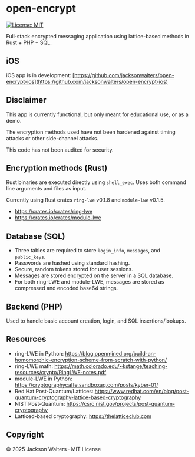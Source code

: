 # open-encrypt

[![License: MIT](https://img.shields.io/badge/License-MIT-brightgreen.svg)](https://opensource.org/licenses/MIT)

Full-stack encrypted messaging application using lattice-based methods in Rust + PHP + SQL.

## iOS

iOS app is in development: [https://github.com/jacksonwalters/open-encrypt-ios](https://github.com/jacksonwalters/open-encrypt-ios)

## Disclaimer

This app is currently functional, but only meant for educational use, or as a demo.

The encryption methods used have not been hardened against timing attacks or other side-channel attacks. 

This code has not been audited for security.

## Encryption methods (Rust)

Rust binaries are executed directly using `shell_exec`. Uses both command line arguments and files as input.

Currently using Rust crates `ring-lwe` v0.1.8 and `module-lwe` v0.1.5. 

- https://crates.io/crates/ring-lwe
- https://crates.io/crates/module-lwe

## Database (SQL)

- Three tables are required to store `login_info`, `messages`, and `public_keys`.
- Passwords are hashed using standard hashing. 
- Secure, random tokens stored for user sessions.
- Messages are stored encrypted on the server in a SQL database.
- For both ring-LWE and module-LWE, messages are stored as compressed and encoded base64 strings.

## Backend (PHP)

Used to handle basic account creation, login, and SQL insertions/lookups. 

## Resources

- ring-LWE in Python: https://blog.openmined.org/build-an-homomorphic-encryption-scheme-from-scratch-with-python/
- ring-LWE math: https://math.colorado.edu/~kstange/teaching-resources/crypto/RingLWE-notes.pdf
- module-LWE in Python: https://cryptographycaffe.sandboxaq.com/posts/kyber-01/
- Red Hat Post-Quantum/Lattices: https://www.redhat.com/en/blog/post-quantum-cryptography-lattice-based-cryptography
- NIST Post-Quantum: https://csrc.nist.gov/projects/post-quantum-cryptography
- Latticed-based cryptography: https://thelatticeclub.com

## Copyright

© 2025 Jackson Walters · MIT License
